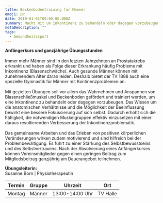 ```yaml
---
title: Beckenbodentraining für Männer
emoji: 🤸‍♂️
date: 2019-01-01T00:00:00.000Z
summary: Macht mit um Inkontinenz zu behandeln oder dagegen vorzubeugen!
metaDescription: ""
tags:
  - Gesundheitssport
---
```

**Anfängerkurs und ganzjährige Übungsstunden**\
\
Immer mehr Männer sind in den letzten Jahrzehnten an Prostatakrebs erkrankt und haben als Folge dieser Erkrankung häufig Probleme mit Inkontinenz (Blasenschwäche). Auch gesunde Männer können mit zunehmendem Alter daran leiden. Deshalb bietet der TV 1888 auch eine spezielle Gymnastik für Männer mit Kontinenzproblemen an.\
\
Mit gezielten Übungen soll vor allem das Wahrnehmen und Anspannen von Blasenschließmuskel und Beckenboden gefördert und trainiert werden, um eine Inkontinenz zu behandeln oder dagegen vorzubeugen. Das Wissen um die anatomischen Verhältnisse und die Möglichkeit der Beeinflussung bewirkt eine bessere Fokussierung auf sich selbst. Dadurch erhöht sich die Fähigkeit, die notwendigen Muskelgruppen effektiv einzusetzen mit einer daraus resultierenden Verbesserung der Inkontinenzproblematik.\
\
Das gemeinsame Arbeiten und das Erleben von positiven körperlichen Veränderungen wirken zudem motivierend und sind hilfreich bei der Problembewältigung. Es führt zu einer Stärkung des Selbstbewusstseins und des Selbstvertrauens. Nach der Absolvierung eines Anfängerkurses können Vereinsmitglieder gegen einen geringen Beitrag zum Mitgliedsbeitrag ganzjährig am Dauerangebot teilnehmen.

**Übungsleiterin:**\
Susanne Born | Physiotherapeutin



| **Termin** | **G﻿ruppe** | **Uhrzeit**     | **Ort**   |
| ---------- | ----------- | --------------- | --------- |
| Montag     | Männer      | 13:00-14:00 Uhr | T﻿V Halle |